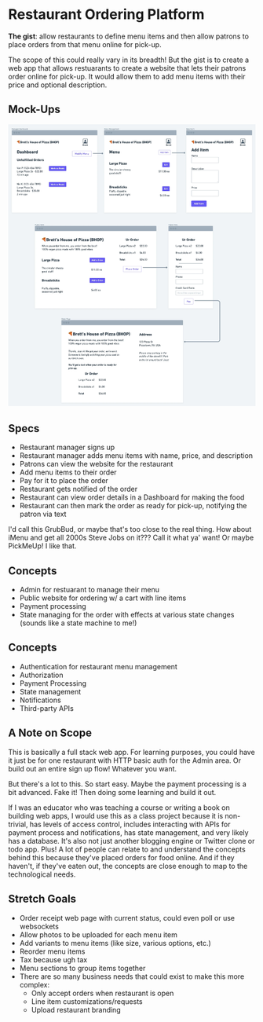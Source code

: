 # Restaurant Ordering Platform

**The gist**: allow restaurants to define menu items and then allow patrons to place orders from that menu online for pick-up.

The scope of this could really vary in its breadth! But the gist is to create a web app that allows restuarants to create a website that lets their patrons order online for pick-up. It would allow them to add menu items with their price and optional description.

## Mock-Ups

![PickMeUp Mock-Up](./img/pickmeup.webp)

## Specs

- Restaurant manager signs up
- Restaurant manager adds menu items with name, price, and description
- Patrons can view the website for the restaurant
- Add menu items to their order
- Pay for it to place the order
- Restaurant gets notified of the order
- Restaurant can view order details in a Dashboard for making the food
- Restaurant can then mark the order as ready for pick-up, notifying the patron via text

I'd call this GrubBud, or maybe that's too close to the real thing. How about iMenu and get all 2000s Steve Jobs on it??? Call it what ya' want! Or maybe PickMeUp! I like that.

## Concepts

- Admin for restuarant to manage their menu
- Public website for ordering w/ a cart with line items
- Payment processing
- State managing for the order with effects at various state changes (sounds like a state machine to me!)

## Concepts

- Authentication for restaurant menu management
- Authorization
- Payment Processing
- State management
- Notifications
- Third-party APIs

## A Note on Scope

This is basically a full stack web app. For learning purposes, you could have it just be for one restaurant with HTTP basic auth for the Admin area. Or build out an entire sign up flow! Whatever you want.

But there's a lot to this. So start easy. Maybe the payment processing is a bit advanced. Fake it! Then doing some learning and build it out.

If I was an educator who was teaching a course or writing a book on building web apps, I would use this as a class project because it is non-trivial, has levels of access control, includes interacting with APIs for payment process and notifications, has state management, and very likely has a database. It's also not just another blogging engine or Twitter clone or todo app. Plus! A lot of people can relate to and understand the concepts behind this because they've placed orders for food online. And if they haven't, if they've eaten out, the concepts are close enough to map to the technological needs.

## Stretch Goals

- Order receipt web page with current status, could even poll or use websockets
- Allow photos to be uploaded for each menu item
- Add variants to menu items (like size, various options, etc.)
- Reorder menu items
- Tax because ugh tax
- Menu sections to group items together
- There are so many business needs that could exist to make this more complex:
  - Only accept orders when restaurant is open
  - Line item customizations/requests
  - Upload restaurant branding
